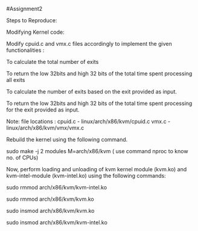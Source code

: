 #Assignment2

Steps to Reproduce:

Modifying Kernel code:

Modify cpuid.c and vmx.c files accordingly to implement the given functionalities :

  To calculate the total number of exits
  
  To return the low 32bits and high 32 bits of the total time spent
    processing all exits
    
  To calculate the number of exits based on the exit provided as
    input.
    
  To return the low 32bits and high 32 bits of the total time spent
    processing for the exit provided as input.
    
Note: file locations : cpuid.c - linux/arch/x86/kvm/cpuid.c
vmx.c - linux/arch/x86/kvm/vmx/vmx.c

Rebuild the kernel using the following command.

  sudo make -j 2 modules M=arch/x86/kvm ( use command nproc
to know no. of CPUs)

Now, perform loading and unloading of kvm kernel module (kvm.ko)
and kvm-intel-module (kvm-intel.ko) using the following commands:

  sudo rmmod arch/x86/kvm/kvm-intel.ko
  
  sudo rmmod arch/x86/kvm/kvm.ko
  
  sudo insmod arch/x86/kvm/kvm.ko
  
  sudo insmod arch/x86/kvm/kvm-intel.ko
  
